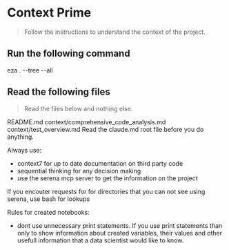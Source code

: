 # Context Prime
> Follow the instructions to understand the context of the project.

## Run the following command

eza . --tree --all

## Read the following files
> Read the files below and nothing else.

README.md
context/comprehensive_code_analysis.md
context/test_overview.md
Read the claude.md root file before you do anything.

Always use:
- context7 for up to date documentation on third party code
- sequential thinking for any decision making
- use the serena mcp server to get the information on the project 

If you encouter requests for for directories that you can not see using serena, use bash for lookups

Rules for created notebooks:
- dont use unnecessary print statements. If you use print statements than only to show information about created variables, their values and other usefull information that a data scientist would like to know.
